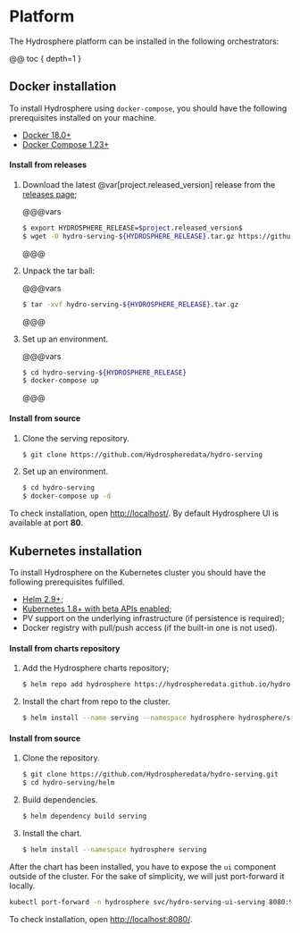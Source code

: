 # Platform

The Hydrosphere platform can be installed in the following orchestrators:

@@ toc { depth=1 }

## Docker installation

To install Hydrosphere using `docker-compose`, you should have the following prerequisites installed on your machine. 

- [Docker 18.0+](https://docs.docker.com/install/)
- [Docker Compose 1.23+](https://docs.docker.com/compose/install/#install-compose)

#### Install from releases

1. Download the latest @var[project.released_version] release from the [releases page](https://github.com/Hydrospheredata/hydro-serving/releases);

    @@@vars
    ```sh
    $ export HYDROSPHERE_RELEASE=$project.released_version$
    $ wget -O hydro-serving-${HYDROSPHERE_RELEASE}.tar.gz https://github.com/Hydrospheredata/hydro-serving/archive/${HYDROSPHERE_RELEASE}.tar.gz
    ```
    @@@

1. Unpack the tar ball:

    @@@vars
    ```sh 
    $ tar -xvf hydro-serving-${HYDROSPHERE_RELEASE}.tar.gz
    ```
    @@@

1. Set up an environment.

    @@@vars 
    ```sh
    $ cd hydro-serving-${HYDROSPHERE_RELEASE}
    $ docker-compose up
    ```
    @@@

#### Install from source

1. Clone the serving repository.

    ```sh
    $ git clone https://github.com/Hydrospheredata/hydro-serving
    ```

1. Set up an environment.

    ```sh
    $ cd hydro-serving
    $ docker-compose up -d
    ```

To check installation, open [http://localhost/](http://localhost/). By default Hydrosphere UI is available at port __80__.

## Kubernetes installation

To install Hydrosphere on the Kubernetes cluster you should have the following prerequisites fulfilled. 

- [Helm 2.9+;](https://docs.helm.sh/using_helm/#install-helm)
- [Kubernetes 1.8+ with beta APIs enabled;](https://kubernetes.io/docs/setup/)
- PV support on the underlying infrastructure (if persistence is required);
- Docker registry with pull/push access (if the built-in one is not used).


#### Install from charts repository

1. Add the Hydrosphere charts repository;

    ```sh
    $ helm repo add hydrosphere https://hydrospheredata.github.io/hydro-serving/helm 
    ```

1. Install the chart from repo to the cluster.

    ```sh
    $ helm install --name serving --namespace hydrosphere hydrosphere/serving
    ```

#### Install from source

1. Clone the repository.

    ```sh
    $ git clone https://github.com/Hydrospheredata/hydro-serving.git
    $ cd hydro-serving/helm
    ```

1. Build dependencies.

    ```sh
    $ helm dependency build serving
    ```

1. Install the chart.

    ```sh
    $ helm install --namespace hydrosphere serving
    ```

After the chart has been installed, you have to expose the `ui` component outside 
of the cluster. For the sake of simplicity, we will just port-forward it locally. 

```sh
kubectl port-forward -n hydrosphere svc/hydro-serving-ui-serving 8080:9090
```

To check installation, open [http://localhost:8080/](http://localhost:8080/).


[docker-install]: 
[docker-compose-install]: 

